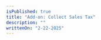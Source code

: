 ```yaml
---
isPublished: true
title: "Add-on: Collect Sales Tax"
description: ""
writtenOn: "2-22-2025"
---
```

